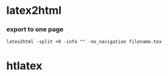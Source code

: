 # latex2html


### export to one page 
`latex2html -split +0 -info "" -no_navigation filename.tex`

# htlatex 